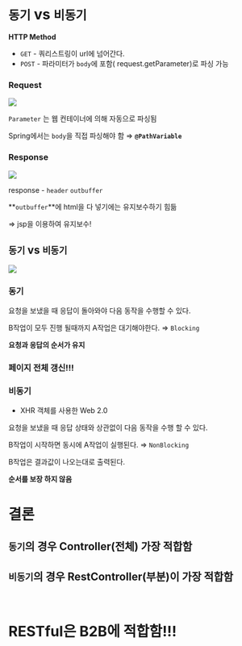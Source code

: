 # `동기` vs `비동기`

**HTTP Method**

- `GET` - 쿼리스트링이 url에 넘어간다.
- `POST` - 파라미터가 `body`에 포함( request.getParameter)로 파싱 가능

### Request

<img src="https://user-images.githubusercontent.com/62232531/200177503-c245df44-f75c-4995-b4a6-acc72a2abb94.png">

`Parameter` 는 웹 컨테이너에 의해 자동으로 파싱됨

Spring에서는 `body`을 직접 파싱해야 함 ⇒ **`@PathVariable`**

### Response

<img src="https://user-images.githubusercontent.com/62232531/200177526-da821fee-5990-4114-890a-f569051d2ec0.png">

response - `header` `outbuffer`

**`outbuffer`**에 html을 다 넣기에는 유지보수하기 힘듦

⇒ jsp을 이용하여 유지보수!

## `동기` vs `비동기`

<img src="https://user-images.githubusercontent.com/62232531/200177564-67e0c175-988e-4db4-8c4c-058cd4611441.png">

### 동기

요청을 보냈을 때 응답이 돌아와야 다음 동작을 수행할 수 있다.

B작업이 모두 진행 될때까지 A작업은 대기해야한다. ⇒ `Blocking`

**요청과 응답의 순서가 유지**

### 페이지 전체 갱신!!!

### 비동기

- XHR 객체를 사용한 Web 2.0

요청을 보냈을 때 응답 상태와 상관없이 다음 동작을 수행 할 수 있다.

B작업이 시작하면 동시에 A작업이 실행된다. ⇒ `NonBlocking`

B작업은 결과값이 나오는대로 출력된다.

**순서를 보장 하지 않음**

# 결론

## `동기`의 경우 Controller(전체) 가장 적합함

## `비동기`의 경우 RestController(부분)이 가장 적합함

<br>

# RESTful은 B2B에 적합함!!!
